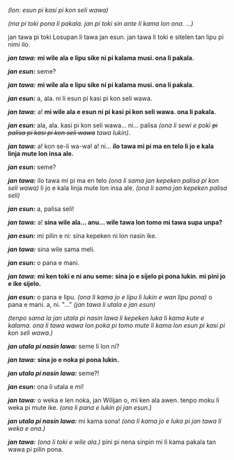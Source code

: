 *(lon: esun pi kasi pi kon seli wawa)*

*(ma pi toki pona li pakala. jan pi toki sin ante li kama lon ona.
...)*

jan tawa pi toki Losupan li tawa jan esun. jan tawa li toki e sitelen tan lipu pi nimi ilo.

***jan tawa:*** **mi wile ala e lipu sike ni pi kalama musi. ona li pakala.**

***jan esun:*** seme?

***jan tawa:*** **mi wile ala e lipu sike ni pi kalama musi. ona li pakala.**

***jan esun:*** a, ala. ni li esun pi kasi pi kon seli wawa.

***jan tawa:*** a! **mi wile ala e esun ni pi kasi pi kon seli wawa. ona li pakala.**

***jan esun:*** ala, ala. kasi pi kon seli wawa... ni... palisa *(ona li sewi e poki ~~pi palisa pi kasi pi kon seli wawa~~ tawa lukin)*.

***jan tawa:*** a! kon se-li wa-wa! a! ni... **ilo tawa mi pi ma en telo li jo e kala linja mute lon insa ale.**

***jan esun:*** seme?

***jan tawa:*** ilo tawa mi pi ma en telo *(ona li sama jan kepeken palisa pi kon seli wawa)* li jo e kala linja mute lon insa ale. *(ona li sama jan kepeken palisa seli)*

***jan esun:*** a, palisa seli!

***jan tawa:*** a! **sina wile ala... anu... wile tawa lon tomo mi tawa supa unpa?**

***jan esun:*** mi pilin e ni: sina kepeken ni lon nasin ike.

***jan tawa:*** sina wile sama meli.

***jan esun:*** o pana e mani.

***jan tawa:*** **mi ken toki e ni anu seme: sina jo e sijelo pi pona lukin. mi pini jo e ike sijelo.**

***jan esun:*** o pana e lipu. *(ona li kama jo e lipu li lukin e wan lipu pona)* o pana e mani. a, ni. "..." *(jan tawa li utala e jan esun)*

*(tenpo sama la jan utala pi nasin lawa li kepeken luka li kama kute e kalama. ona li tawa wawa lon poka pi tomo mute li kama lon esun pi kasi pi kon seli wawa.)*

***jan utala pi nasin lawa:*** seme li lon ni?

***jan tawa:*** **sina jo e noka pi pona lukin.**

***jan utala pi nasin lawa:*** seme?!

***jan esun:*** ona li utala e mi!

***jan tawa:*** o weka e len noka, jan Wilijan o, mi ken ala awen. tenpo moku li weka pi mute ike. *(ona li pana e lukin pi jan esun.)*

***jan utala pi nasin lawa:*** mi kama sona! *(ona li kama jo e luka pi jan tawa li weka e ona.)*

***jan tawa:*** *(ona li toki e wile ala.)* pini pi nena sinpin mi li kama pakala tan wawa pi pilin pona.
